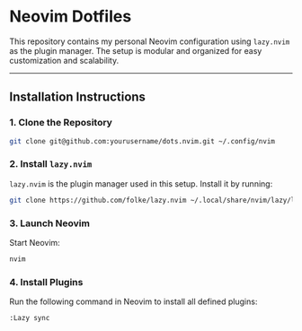 # Neovim Dotfiles

This repository contains my personal Neovim configuration using `lazy.nvim` as the plugin manager. The setup is modular and organized for easy customization and scalability.

---

## **Installation Instructions**

### 1. Clone the Repository

```bash
git clone git@github.com:yourusername/dots.nvim.git ~/.config/nvim
```

### 2. Install `lazy.nvim`

`lazy.nvim` is the plugin manager used in this setup. Install it by running:

```bash
git clone https://github.com/folke/lazy.nvim ~/.local/share/nvim/lazy/lazy.nvim
```

### 3. Launch Neovim

Start Neovim:

```bash
nvim
```

### 4. Install Plugins

Run the following command in Neovim to install all defined plugins:

```vim
:Lazy sync
```
